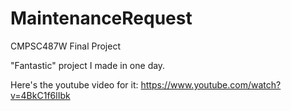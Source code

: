 # MaintenanceRequest
CMPSC487W Final Project

"Fantastic" project I made in one day. 

Here's the youtube video for it: https://www.youtube.com/watch?v=4BkC1f6lIbk
